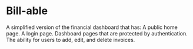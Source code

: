 # Bill-able
 A simplified version of the financial dashboard that has:  A public home page. A login page. Dashboard pages that are protected by authentication. The ability for users to add, edit, and delete invoices.
